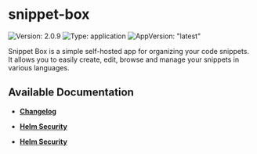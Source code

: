 # snippet-box

![Version: 2.0.9](https://img.shields.io/badge/Version-2.0.9-informational?style=flat-square) ![Type: application](https://img.shields.io/badge/Type-application-informational?style=flat-square) ![AppVersion: "latest"](https://img.shields.io/badge/AppVersion-"latest"-informational?style=flat-square)

Snippet Box is a simple self-hosted app for organizing your code snippets. It allows you to easily create, edit, browse and manage your snippets in various languages.

## Available Documentation

- [**Changelog**](CHANGELOG)

- [**Helm Security**](container-security)

- [**Helm Security**](helm-security)

